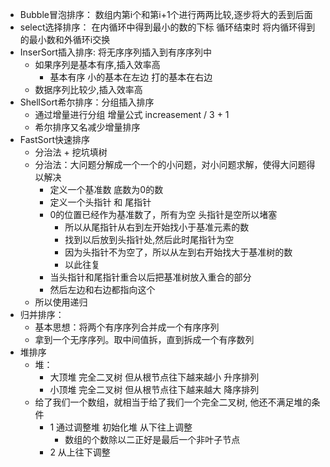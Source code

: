 * Bubble冒泡排序： 数组内第i个和第i+1个进行两两比较,逐步将大的丢到后面
* select选择排序： 在内循环中得到最小的数的下标 循环结束时 将内循环得到的最小数和外循环i交换
* InserSort插入排序: 将无序序列插入到有序序列中 
    + 如果序列是基本有序,插入效率高
        + 基本有序 小的基本在左边 打的基本在右边 
    + 数据序列比较少,插入效率高
* ShellSort希尔排序：分组插入排序
    + 通过增量进行分组 增量公式 increasement / 3 + 1
    + 希尔排序又名减少增量排序
* FastSort快速排序
    + 分治法 + 挖坑填树
    + 分治法：大问题分解成一个一个的小问题，对小问题求解，使得大问题得以解决
        + 定义一个基准数 底数为0的数
        + 定义一个头指针 和 尾指针
        + 0的位置已经作为基准数了，所有为空 头指针是空所以堵塞
            + 所以从尾指针从右到左开始找小于基准元素的数
            + 找到以后放到头指针处,然后此时尾指针为空
            + 因为头指针不为空了，所以从左到右开始找大于基准树的数
            + 以此往复
        + 当头指针和尾指针重合以后把基准树放入重合的部分
        + 然后左边和右边都指向这个
    + 所以使用递归
* 归并排序：
    + 基本思想：将两个有序序列合并成一个有序序列
    + 拿到一个无序序列。取中间值拆，直到拆成一个有序数列
* 堆排序
    + 堆：
        + 大顶堆 完全二叉树 但从根节点往下越来越小 升序排列
        + 小顶堆 完全二叉树 但从根节点往下越来越大 降序排列
    + 给了我们一个数组，就相当于给了我们一个完全二叉树,
    他还不满足堆的条件
        + 1 通过调整堆 初始化堆 从下往上调整
            + 数组的个数除以二正好是最后一个非叶子节点
        + 2 从上往下调整 
